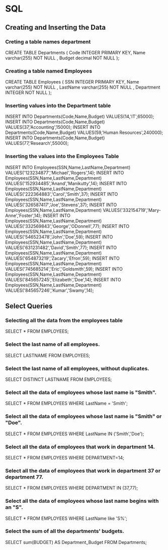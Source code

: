 # SQL 

## Creating and Inserting the Data 

### Creting a table names department 

CREATE TABLE Departments (
  Code INTEGER PRIMARY KEY,
  Name varchar(255) NOT NULL ,
  Budget decimal NOT NULL 
);

### Creating a table named Employees

CREATE TABLE Employees (
  SSN INTEGER PRIMARY KEY,
  Name varchar(255) NOT NULL ,
  LastName varchar(255) NOT NULL ,
  Department INTEGER NOT NULL
);


### Inserting values into the Department table

INSERT INTO Departments(Code,Name,Budget) VALUES(14,'IT',65000);
INSERT INTO Departments(Code,Name,Budget) VALUES(37,'Accounting',15000);
INSERT INTO Departments(Code,Name,Budget) VALUES(59,'Human Resources',240000);
INSERT INTO Departments(Code,Name,Budget) VALUES(77,'Research',55000);


### Inserting the values into the Employees Table

INSERT INTO Employees(SSN,Name,LastName,Department) VALUES('123234877','Michael','Rogers',14);
INSERT INTO Employees(SSN,Name,LastName,Department) VALUES('152934485','Anand','Manikutty',14);
INSERT INTO Employees(SSN,Name,LastName,Department) VALUES('222364883','Carol','Smith',37);
INSERT INTO Employees(SSN,Name,LastName,Department) VALUES('326587417','Joe','Stevens',37);
INSERT INTO Employees(SSN,Name,LastName,Department) VALUES('332154719','Mary-Anne','Foster',14);
INSERT INTO Employees(SSN,Name,LastName,Department) VALUES('332569843','George','ODonnell',77);
INSERT INTO Employees(SSN,Name,LastName,Department) VALUES('546523478','John','Doe',59);
INSERT INTO Employees(SSN,Name,LastName,Department) VALUES('631231482','David','Smith',77);
INSERT INTO Employees(SSN,Name,LastName,Department) VALUES('654873219','Zacary','Efron',59);
INSERT INTO Employees(SSN,Name,LastName,Department) VALUES('745685214','Eric','Goldsmith',59);
INSERT INTO Employees(SSN,Name,LastName,Department) VALUES('845657245','Elizabeth','Doe',14);
INSERT INTO Employees(SSN,Name,LastName,Department) VALUES('845657246','Kumar','Swamy',14);

## Select Queries 

### Selecting all the data from the employees table

SELECT * FROM EMPLOYEES;


### Select the last name of all employees.

SELECT LASTNAME FROM EMPLOYEES;

### Select the last name of all employees, without duplicates.

SELECT DISTINCT LASTNAME FROM EMPLOYEES;

### Select all the data of employees whose last name is "Smith".

SELECT * FROM EMPLOYEES WHERE LastName = 'Smith';

### Select all the data of employees whose last name is "Smith" or "Doe".

SELECT * FROM EMPLOYEES WHERE LastName IN ('Smith','Doe');

### Select all the data of employees that work in department 14.

SELECT * FROM EMPLOYEES WHERE DEPARTMENT=14;

###  Select all the data of employees that work in department 37 or department 77.

SELECT * FROM EMPLOYEES WHERE DEPARTMENT IN (37,77);

### Select all the data of employees whose last name begins with an "S".

SELECT * FROM EMPLOYEES WHERE LastName like 'S%';

### Select the sum of all the departments' budgets.

SELECT sum(BUDGET) AS Department_Budget FROM Departments;
